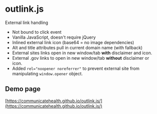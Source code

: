 # outlink.js

External link handling

* Not bound to click event
* Vanilla JavaScript, doesn't require jQuery
* Inlined external link icon (base64 = no image dependencies)
* Alt and title attributes pull in current domain name (with fallback)
* External sites links open in new window/tab **with** disclaimer and icon.
* External .gov links to open in new window/tab **without** disclaimer or icon.
* Added ```rel="noopener noreferrer"``` to prevent external site from manipulating ```window.opener``` object.

## Demo page

[https://communicatehealth.github.io/outlink.js/](https://communicatehealth.github.io/outlink.js/)
